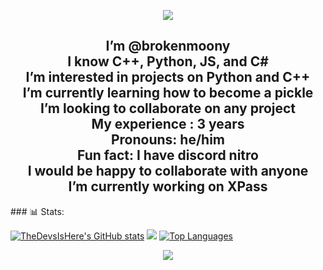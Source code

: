 <p align="center">
  <img src="https://capsule-render.vercel.app/api?type=waving&color=gradient&text=Hello!&height=100&section=header"/>
</p>
<h2 align="center">
  I’m @brokenmoony<br>
  I know C++, Python, JS, and C#<br>
  I’m interested in projects on Python and C++<br>
  I’m currently learning how to become a pickle<br>
  I’m looking to collaborate on any project<br>
  My experience : 3 years<br>
  Pronouns: he/him<br>
  Fun fact: I have discord nitro<br>
  I would be happy to collaborate with anyone<br>
  I’m currently working on XPass<br>
</h2>
### 📊 Stats:

 <a href="http://www.github.com/TheDevsIsHere"><img src="https://github-readme-stats.vercel.app/api?username=brokenmoony&show_icons=true&hide=&count_private=true&title_color=0891b2&text_color=ffffff&icon_color=0891b2&bg_color=000000&hide_border=true&show_icons=true" alt="TheDevsIsHere's GitHub stats" /></a>
   <a href="http://www.github.com/TheDevsIsHere"><img src="https://github-readme-streak-stats.herokuapp.com/?user=brokenmoony&stroke=ffffff&background=000000&ring=0891b2&fire=0891b2&currStreakNum=ffffff&currStreakLabel=0891b2&sideNums=ffffff&sideLabels=ffffff&dates=ffffff&hide_border=true" /></a>
  <a href="https://github.com/TheDevsIsHere"><img src="https://github-readme-stats.vercel.app/api/top-langs/?username=brokenmoony&langs_count=10&title_color=0891b2&text_color=ffffff&icon_color=0891b2&bg_color=000000&hide_border=true&locale=en&custom_title=Top%20Languages" alt="Top Languages" /></a>

<p align="center">
  <img src="https://capsule-render.vercel.app/api?type=waving&color=gradient&height=100&section=footer"/>
</p>
